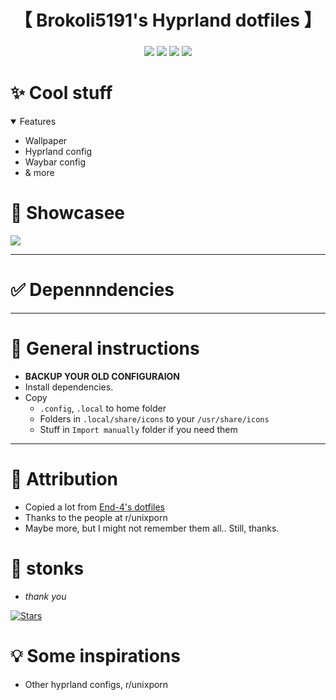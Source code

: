 <div align="center">
    <h1>【 Brokoli5191's Hyprland dotfiles 】</h1>
    <h3></h3>
</div>

<div align="center">

![](https://img.shields.io/github/last-commit/Brokoli5191/Hyprland-Dotfiles?&style=for-the-badge&color=FFB1C8&logoColor=D9E0EE&labelColor=292324)
![](https://img.shields.io/github/stars/Brokoli5191/Hyprland-Dotfiles?style=for-the-badge&logo=andela&color=FFB686&logoColor=D9E0EE&labelColor=292324)
[![](https://img.shields.io/github/repo-size/Brokoli5191/Hyprland-Dotfiles?color=CAC992&label=SIZE&logo=googledrive&style=for-the-badge&logoColor=D9E0EE&labelColor=292324)](https://github.com/end-4/hyprland)
![](https://img.shields.io/badge/issues-skill-green?style=for-the-badge&color=CCE8E9&logoColor=D9E0EE&labelColor=292324)
</a>

</div>

# ✨ Cool stuff
 <details open> 
  <summary>Features</summary>
     
  - Wallpaper
  - Hyprland config 
  - Waybar config
  - & more
</details>


# 👀 Showcasee


   <a>
    <img src="/pictures/screenshot.png)">
   </a>

---

# ✅ Depennndencies






---

# 🔧 General instructions
 - **BACKUP YOUR OLD CONFIGURAION**
 - Install dependencies.
 - Copy
   - `.config`, `.local` to home folder
   - Folders in `.local/share/icons` to your `/usr/share/icons`
   - Stuff in `Import manually` folder if you need them
 
---

# 🙏 Attribution
 - Copied a lot from [End-4's dotfiles](https://github.com/end-4/dots-hyprland)
 - Thanks to the people at r/unixporn
 - Maybe more, but I might not remember them all.. Still, thanks.

# 🌟 stonks
- _thank you_

[![Stars](https://starchart.cc/Brokoli5191/Hyprland-Dotfiles.svg?variant=adaptive)](https://starchart.cc/Brokoli5191/Hyprland-Dotfiles)

# 💡 Some inspirations
 - Other hyprland configs, r/unixporn

